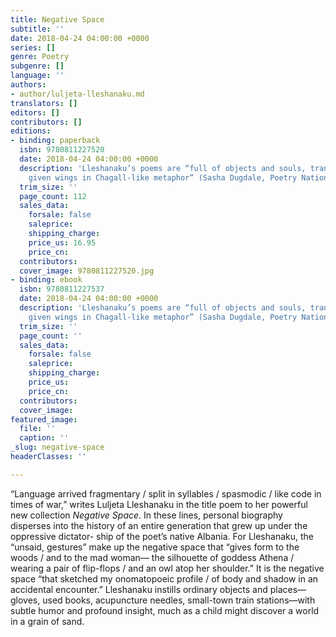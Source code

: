 ```yaml
---
title: Negative Space
subtitle: ''
date: 2018-04-24 04:00:00 +0000
series: []
genre: Poetry
subgenre: []
language: ''
authors:
- author/luljeta-lleshanaku.md
translators: []
editors: []
contributors: []
editions:
- binding: paperback
  isbn: 9780811227520
  date: 2018-04-24 04:00:00 +0000
  description: 'Lleshanaku’s poems are “full of objects and souls, transformed and
    given wings in Chagall-like metaphor” (Sasha Dugdale, Poetry Nation Review) '
  trim_size: ''
  page_count: 112
  sales_data:
    forsale: false
    saleprice: 
    shipping_charge: 
    price_us: 16.95
    price_cn: 
  contributors: 
  cover_image: 9780811227520.jpg
- binding: ebook
  isbn: 9780811227537
  date: 2018-04-24 04:00:00 +0000
  description: 'Lleshanaku’s poems are “full of objects and souls, transformed and
    given wings in Chagall-like metaphor” (Sasha Dugdale, Poetry Nation Review) '
  trim_size: ''
  page_count: ''
  sales_data:
    forsale: false
    saleprice: 
    shipping_charge: 
    price_us: 
    price_cn: 
  contributors: 
  cover_image: 
featured_image:
  file: ''
  caption: ''
_slug: negative-space
headerClasses: ''

---
```

“Language arrived fragmentary / split in syllables / spasmodic / like code in times of war,” writes Luljeta Lleshanaku in the title poem to her powerful new collection _Negative Space_. In these lines, personal biography disperses into the history of an entire generation that grew up under the oppressive dictator- ship of the poet’s native Albania. For Lleshanaku, the “unsaid, gestures” make up the negative space that “gives form to the woods / and to the mad woman— the silhouette of goddess Athena / wearing a pair of flip-flops / and an owl atop her shoulder.” It is the negative space “that sketched my onomatopoeic profile / of body and shadow in an accidental encounter.” Lleshanaku instills ordinary objects and places—gloves, used books, acupuncture needles, small-town train stations—with subtle humor and profound insight, much as a child might discover a world in a grain of sand.

